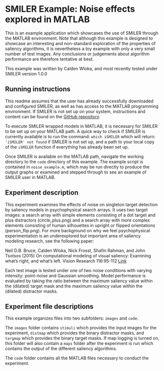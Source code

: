 # SMILER Example: Noise effects explored in MATLAB

This is an example application which showcases the use of SMILER through the MATLAB environment. Note that although this example is designed to showcase an interesting and non-standard exploration of the properties of saliency algorithms, it is nevertheless a toy example with only a very small number of test images. Any conclusions or judgements about algorithm performance are therefore tentative at best.

This example was written by Calden Wloka, and most recently tested under SMILER version 1.0.0

## Running instructions

This readme assumes that the user has already successfully downloaded and configured SMILER, as well as has access to the MATLAB programming environment. If SMILER is not set up on your system, instructions and content can be found on the [GitHub repository](https://github.com/TsotsosLab/SMILER).

To execute SMILER wrapped models in MATLAB, it is necessary for SMILER to be set up on your MATLAB path. A quick way to check if SMILER is currently available is to run the command:
`which iSMILER`
which will return:
`'iSMILER' not found`
if SMILER is not set up, and a path to your local copy of the `iSMILER` function if everything has already been set up.

Once SMILER is available on the MATLAB path, navigate the working directory to the `code` directory of this example. The example script is contained in `noise_example.m`, which may be run directly to produce the output graphs or examined and stepped through to see an example of SMILER user in MATLAB.

## Experiment description

This experiment examines the effects of noise on singleton target detection by saliency models in psychophysical search arrays. It uses two target images: a search array with simple elements consisting of a dot target and plus distractors (circle_plus.png) and a search array with more complex elements consisting of human silhouettes in upright or flipped orientations (person_flip.png). For more background on why we feel psychophysical experimentation is an underexplored but important area of saliency modeling research, see the following paper:

Neil D.B. Bruce, Calden Wloka, Nick Frosst, Shafin Rahman, and John Tsotsos (2015) On computational modeling of visual saliency: Examining what’s right, and what’s left. Vision Research 116:95-112 [Link](https://www.sciencedirect.com/science/article/pii/S0042698915000267)

Each test image is tested under one of two noise conditions with varying intensity: point-noise and Gaussian smoothing. Model performance is evaluated by taking the ratio between the maximum saliency value within the (dilated) target mask and the maximum saliency value within the (dilated) distractor masks.

## Experiment file descriptions

This example organizes files into two subfolders: `images` and `code`.

The `images` folder contains `stimuli` which provides the input images for the experiment, `distmap` which provides the binary distractor masks, and `targmap` which provides the binary target masks. If map logging is turned on, this folder will also contain a `maps` folder after the experiment is run which contains the output of the different saliency algorithms.

The `code` folder contains all the MATLAB files necessary to conduct the experiment.
